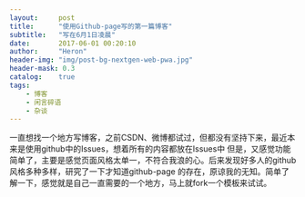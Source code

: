 ```yaml
---
layout:     post
title:      "使用Github-page写的第一篇博客"
subtitle:   "写在6月1日凌晨"
date:       2017-06-01 00:20:10
author:     "Heron"
header-img: "img/post-bg-nextgen-web-pwa.jpg"
header-mask: 0.3
catalog:    true
tags:
    - 博客
    - 闲言碎语
    - 杂谈
---
```



一直想找一个地方写博客，之前CSDN、微博都试过，但都没有坚持下来，最近本来是使用github中的Issues，想着所有的内容都放在Issues中
但是，又感觉功能简单了，主要是感觉页面风格太单一，不符合我浪的心。后来发现好多人的github风格多种多样，研究了一下才知道github-page
的存在，原谅我的无知。简单了解一下，感觉就是自己一直需要的一个地方，马上就fork一个模板来试试。


